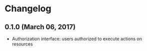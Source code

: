 # Changelog

## 0.1.0 (March 06, 2017)

* Authorization interface: users authorized to execute actions on resources